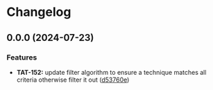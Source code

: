 # Changelog

## 0.0.0 (2024-07-23)


### Features

* **TAT-152:** update filter algorithm to ensure a technique matches all criteria otherwise filter it out ([d53760e](https://github.com/center-for-threat-informed-defense/top-attack-techniques/commit/d53760eca7e7835308732fed2beeb08cbe7ff414))
